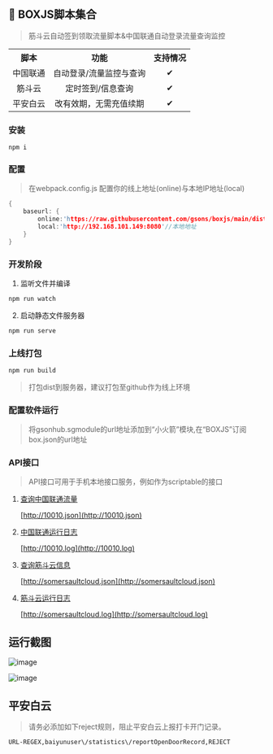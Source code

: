 ## 🚀 BOXJS脚本集合

> 筋斗云自动签到领取流量脚本&中国联通自动登录流量查询监控
<table>
    <tr align="center">
        <th>脚本</th>
        <th>功能</th>
        <th>支持情况</th>
    </tr>
    <tr align="center">
        <td>中国联通</td>
        <td>自动登录/流量监控与查询</td>
        <td>✔</td>
    </tr>
    <tr align="center">
        <td>筋斗云</td>
        <td>定时签到/信息查询</td>
        <td>✔</td>
    </tr>
    <tr align="center">
        <td>平安白云</td>
        <td>改有效期，无需充值续期</td>
        <td>✔</td>
    </tr>
</table>

### 安装
```
npm i 
```
### 配置
> 在webpack.config.js 配置你的线上地址(online)与本地IP地址(local)
```c
{
    baseurl: {
        online:'https://raw.githubusercontent.com/gsons/boxjs/main/dist',//线上地址
        local:'http://192.168.101.149:8080'//本地地址
    }
}
````
### 开发阶段

1. 监听文件并编译
```js
npm run watch 
```

2. 启动静态文件服务器

```js
npm run serve 
```

### 上线打包
```js
npm run build 
```
> 打包dist到服务器，建议打包至github作为线上环境
### 配置软件运行

> 将gsonhub.sgmodule的url地址添加到“小火箭”模块,在“BOXJS”订阅box.json的url地址

### API接口
> API接口可用于手机本地接口服务，例如作为scriptable的接口

1. [查询中国联通流量](http://10010.json)

    [http://10010.json](http://10010.json)

2. [中国联通运行日志](http://10010.log)

    [http://10010.log](http://10010.log)

3. [查询筋斗云信息](http://somersaultcloud.json)

    [http://somersaultcloud.json](http://somersaultcloud.json)

4. [筋斗云运行日志](http://somersaultcloud.log)

    [http://somersaultcloud.log](http://somersaultcloud.log)

## 运行截图
![image](https://gsons.github.io/demo/notice.jpg)

![image](https://gsons.github.io/demo/scriptable.jpg) 

## 平安白云

> 请务必添加如下reject规则，阻止平安白云上报打卡开门记录。
```shell
URL-REGEX,baiyunuser\/statistics\/reportOpenDoorRecord,REJECT
```